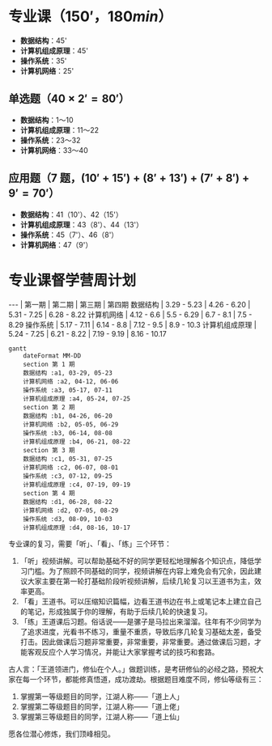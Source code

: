 # 专业课（$150'$，$180 min$）

- **数据结构**：45'
- **计算机组成原理**：45'
- **操作系统**：35'
- **计算机网络**：25'

## 单选题（$40 \times 2' = 80'$）

- **数据结构**：1～10
- **计算机组成原理**：11～22
- **操作系统**：23～32
- **计算机网络**：33～40

## 应用题（7 题，$(10' + 15') + (8' + 13') + (7' + 8') + 9' = 70'$）

- **数据结构**：41（10'）、42（15'）
- **计算机组成原理**：43（8'）、44（13'）
- **操作系统**：45（7'）、46（8'）
- **计算机网络**：47（9'）

# 专业课督学营周计划

--- | 第一期 | 第二期 | 第三期 | 第四期
数据结构 | 3.29 - 5.23 | 4.26 - 6.20 | 5.31 - 7.25 | 6.28 - 8.22
计算机网络 | 4.12 - 6.6 | 5.5 - 6.29 | 6.7 - 8.1 | 7.5 - 8.29
操作系统 | 5.17 - 7.11 | 6.14 - 8.8 | 7.12 - 9.5 | 8.9 - 10.3
计算机组成原理 | 5.24 - 7.25 | 6.21 - 8.22 | 7.19 - 9.19 | 8.16 - 10.17

```mermaid
gantt
    dateFormat MM-DD
    section 第 1 期
    数据结构 :a1, 03-29, 05-23
    计算机网络 :a2, 04-12, 06-06
    操作系统 :a3, 05-17, 07-11
    计算机组成原理 :a4, 05-24, 07-25
    section 第 2 期
    数据结构 :b1, 04-26, 06-20
    计算机网络 :b2, 05-05, 06-29
    操作系统 :b3, 06-14, 08-08
    计算机组成原理 :b4, 06-21, 08-22
    section 第 3 期
    数据结构 :c1, 05-31, 07-25
    计算机网络 :c2, 06-07, 08-01
    操作系统 :c3, 07-12, 09-25
    计算机组成原理 :c4, 07-19, 09-19
    section 第 4 期
    数据结构 :d1, 06-28, 08-22
    计算机网络 :d2, 07-05, 08-29
    操作系统 :d3, 08-09, 10-03
    计算机组成原理 :d4, 08-16, 10-17
```

专业课的复习，需要「听」、「看」、「练」三个环节：

1. 「听」视频讲解。可以帮助基础不好的同学更轻松地理解各个知识点，降低学习门槛。为了照顾不同基础的同学，视频讲解在内容上难免会有冗余，因此建议大家主要在第一轮打基础阶段听视频讲解，后续几轮复习以王道书为主，效率更高。
2. 「看」王道书。可以压缩知识篇幅，边看王道书边在书上或笔记本上建立自己的笔记，形成独属于你的理解，有助于后续几轮的快速复习。
3. 「练」王道课后习题。俗话说——是骡子是马拉出来溜溜。往年有不少同学为了追求进度，光看书不练习，重量不重质，导致后序几轮复习基础太差，备受打击。因此做课后习题非常重要，非常重要，非常重要。通过做课后习题，才能客观反应个人学习情况，并能让大家掌握考试的技巧和套路。

古人言：「王道领进门，修仙在个人。」做题训练，是考研修仙的必经之路，预祝大家在每一个环节，都能修真悟道，成功渡劫。根据题目难度不同，修仙等级有三：

1. 掌握第一等级题目的同学，江湖人称——「道上人」
2. 掌握第二等级题目的同学，江湖人称——「道上佬」
3. 掌握第三等级题目的同学，江湖人称——「道上仙」

愿各位潜心修炼，我们顶峰相见。